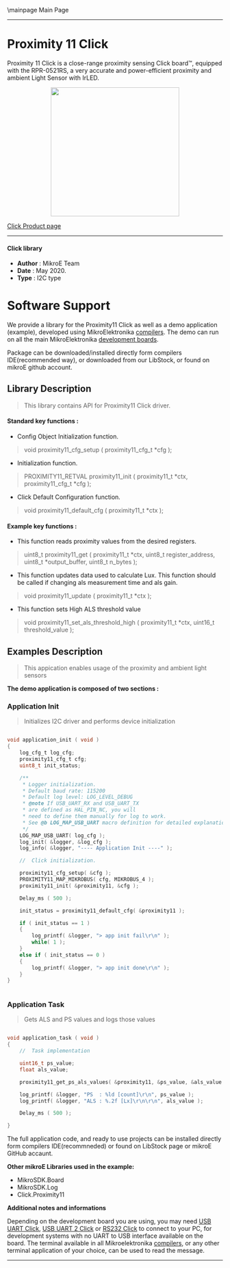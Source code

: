 \mainpage Main Page
 
---
# Proximity 11 Click

Proximity 11 Click is a close-range proximity sensing Click board™, equipped with the RPR-0521RS, a very accurate and power-efficient proximity and ambient Light Sensor with IrLED.

<p align="center">
  <img src="https://download.mikroe.com/images/click_for_ide/proximity11_click.png" height=300px>
</p>


[Click Product page](https://www.mikroe.com/proximity-11-click)

---


#### Click library 

- **Author**        : MikroE Team
- **Date**          : May 2020.
- **Type**          : I2C type


# Software Support

We provide a library for the Proximity11 Click 
as well as a demo application (example), developed using MikroElektronika 
[compilers](https://shop.mikroe.com/compilers). 
The demo can run on all the main MikroElektronika [development boards](https://shop.mikroe.com/development-boards).

Package can be downloaded/installed directly form compilers IDE(recommended way), or downloaded from our LibStock, or found on mikroE github account. 

## Library Description

> This library contains API for Proximity11 Click driver.

#### Standard key functions :

- Config Object Initialization function.
> void proximity11_cfg_setup ( proximity11_cfg_t *cfg ); 
 
- Initialization function.
> PROXIMITY11_RETVAL proximity11_init ( proximity11_t *ctx, proximity11_cfg_t *cfg );

- Click Default Configuration function.
> void proximity11_default_cfg ( proximity11_t *ctx );


#### Example key functions :

- This function reads proximity values from the desired registers.
> uint8_t proximity11_get ( proximity11_t *ctx, uint8_t register_address, uint8_t *output_buffer, uint8_t n_bytes );
 
- This function updates data used to calculate Lux. This function should be called if changing als measurement time and als gain.
> void proximity11_update ( proximity11_t *ctx );

- This function sets High ALS threshold value
> void proximity11_set_als_threshold_high ( proximity11_t *ctx, uint16_t threshold_value );

## Examples Description

> This appication enables usage of the proximity and ambient light sensors

**The demo application is composed of two sections :**

### Application Init 

> Initializes I2C driver and performs device initialization

```c

void application_init ( void )
{
    log_cfg_t log_cfg;
    proximity11_cfg_t cfg;
    uint8_t init_status;

    /** 
     * Logger initialization.
     * Default baud rate: 115200
     * Default log level: LOG_LEVEL_DEBUG
     * @note If USB_UART_RX and USB_UART_TX 
     * are defined as HAL_PIN_NC, you will 
     * need to define them manually for log to work. 
     * See @b LOG_MAP_USB_UART macro definition for detailed explanation.
     */
    LOG_MAP_USB_UART( log_cfg );
    log_init( &logger, &log_cfg );
    log_info( &logger, "---- Application Init ----" );

    //  Click initialization.

    proximity11_cfg_setup( &cfg );
    PROXIMITY11_MAP_MIKROBUS( cfg, MIKROBUS_4 );
    proximity11_init( &proximity11, &cfg );

    Delay_ms ( 500 );

    init_status = proximity11_default_cfg( &proximity11 );

    if ( init_status == 1 )
    {
        log_printf( &logger, "> app init fail\r\n" );
		while( 1 );
    }
    else if ( init_status == 0 )
    {
        log_printf( &logger, "> app init done\r\n" );
    }
}
  
```

### Application Task

> Gets ALS and PS values and logs those values

```c

void application_task ( void )
{
    //  Task implementation

    uint16_t ps_value;
    float als_value;

    proximity11_get_ps_als_values( &proximity11, &ps_value, &als_value );

    log_printf( &logger, "PS  : %ld [count]\r\n", ps_value );
    log_printf( &logger, "ALS : %.2f [Lx]\r\n\r\n", als_value );

    Delay_ms ( 500 );

}

```

The full application code, and ready to use projects can be  installed directly form compilers IDE(recommneded) or found on LibStock page or mikroE GitHub accaunt.

**Other mikroE Libraries used in the example:** 

- MikroSDK.Board
- MikroSDK.Log
- Click.Proximity11

**Additional notes and informations**

Depending on the development board you are using, you may need 
[USB UART Click](https://shop.mikroe.com/usb-uart-click), 
[USB UART 2 Click](https://shop.mikroe.com/usb-uart-2-click) or 
[RS232 Click](https://shop.mikroe.com/rs232-click) to connect to your PC, for 
development systems with no UART to USB interface available on the board. The 
terminal available in all Mikroelektronika 
[compilers](https://shop.mikroe.com/compilers), or any other terminal application 
of your choice, can be used to read the message.



---
